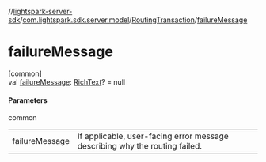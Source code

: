 //[lightspark-server-sdk](../../../index.md)/[com.lightspark.sdk.server.model](../index.md)/[RoutingTransaction](index.md)/[failureMessage](failure-message.md)

# failureMessage

[common]\
val [failureMessage](failure-message.md): [RichText](../-rich-text/index.md)? = null

#### Parameters

common

| | |
|---|---|
| failureMessage | If applicable, user-facing error message describing why the routing failed. |
